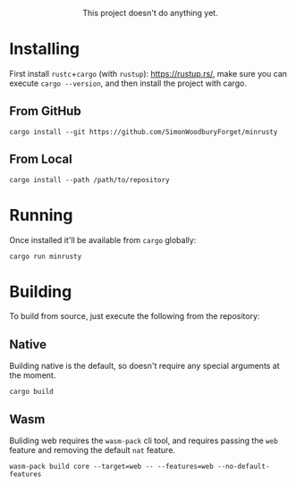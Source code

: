 
<p align="center">
    This project doesn't do anything yet.
</p>

# Installing

First install `rustc`+`cargo` (with `rustup`): https://rustup.rs/, 
make sure you can execute `cargo --version`, and then install the
project with cargo.

## From GitHub

```
cargo install --git https://github.com/SimonWoodburyForget/minrusty
```

## From Local

```
cargo install --path /path/to/repository
```

# Running

Once installed it'll be available from `cargo` globally:

```
cargo run minrusty
```

# Building

To build from source, just execute the following from the repository:

## Native

Building native is the default, so doesn't require any special
arguments at the moment.

```
cargo build
```

## Wasm

Buliding web requires the `wasm-pack` cli tool, and requires passing
the `web` feature and removing the default `nat` feature.

```
wasm-pack build core --target=web -- --features=web --no-default-features
```
